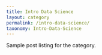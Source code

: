 ```yaml
---
title: Intro Data Science
layout: category
permalink: /intro-data-science/
taxonomy: Intro-Data-Science
---
```


Sample post listing for the category.
